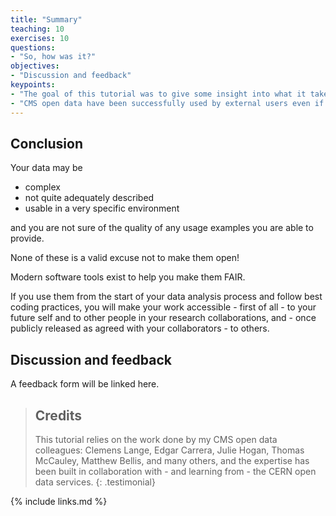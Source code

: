 ```yaml
---
title: "Summary"
teaching: 10
exercises: 10
questions:
- "So, how was it?"
objectives:
- "Discussion and feedback"
keypoints:
- "The goal of this tutorial was to give some insight into what it takes to provide open data."
- "CMS open data have been successfully used by external users even if they are complex and require lots of additional data assets and knowledge on their use."
---
```


## Conclusion

Your data may be

- complex
- not quite adequately described
- usable in a very specific environment

and you are not sure of the quality of any usage examples you are able to provide.

None of these is a valid excuse not to make them open!

Modern software tools exist to help you make them FAIR. 

If you use them from the start of your data analysis process and follow best coding practices, you will make your work accessible - first of all - to your future self and to other people in your research collaborations, and - once publicly released as agreed with your collaborators - to others.

## Discussion and feedback

A feedback form will be linked here.

> ## Credits
>
> This tutorial relies on the work done by my CMS open data colleagues: Clemens Lange, Edgar Carrera, Julie Hogan, Thomas McCauley, Matthew Bellis, and many others, and the expertise has been built in collaboration with - and learning from - the CERN open data services.
{: .testimonial}

{% include links.md %}
